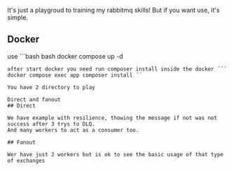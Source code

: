 It's just a playgroud to training my rabbitmq skills!
But if you want use, it's simple.

## Docker

use ```bash
bash docker compose up -d 
``` to star containers
after start docker you need run composer install inside the docker ´´´ docker compose exec app composer install ´´

You have 2 directory to play

Direct and fanout
## Direct

We have example with resilience, thowing the message if not was not success after 3 trys to DLQ.
And many workers to act as a consumer too.

## Fanout

Wer have just 2 workers but is ok to see the basic usage of that type of exchanges
